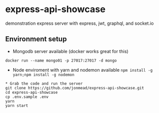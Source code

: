 # express-api-showcase
demonstration express server with express, jwt, graphql, and socket.io

## Environment setup
* Mongodb server available (docker works great for this)

```docker run --name mongo01 -p 27017:27017 -d mongo ```
* Node enviroment with yarn and nodemon available
```npm install -g yarn;npm install -g nodemon```
```
* Grab the code and run the server
git clone https://github.com/jonmead/express-api-showcase.git
cd express-api-showcase
cp .env.sample .env
yarn
yarn start
```
